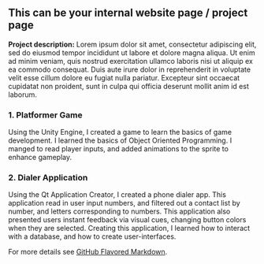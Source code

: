## This can be your internal website page / project page

**Project description:** Lorem ipsum dolor sit amet, consectetur adipiscing elit, sed do eiusmod tempor incididunt ut labore et dolore magna aliqua. Ut enim ad minim veniam, quis nostrud exercitation ullamco laboris nisi ut aliquip ex ea commodo consequat. Duis aute irure dolor in reprehenderit in voluptate velit esse cillum dolore eu fugiat nulla pariatur. Excepteur sint occaecat cupidatat non proident, sunt in culpa qui officia deserunt mollit anim id est laborum.

### 1. Platformer Game

Using the Unity Engine, I created a game to learn the basics of game development. I learned the basics of Object Oriented Programming.
I manged to read player inputs, and added animations to the sprite to enhance gameplay. 


### 2. Dialer Application

Using the Qt Application Creator, I created a phone dialer app. This application read in user input numbers, and filtered out a 
contact list by number, and letters corresponding to numbers. This application also presented users instant feedback via visual
cues, changing button colors when they are selected. Creating this application, I learned how to interact with a database, and 
how to create user-interfaces. 


For more details see [GitHub Flavored Markdown](https://guides.github.com/features/mastering-markdown/).
